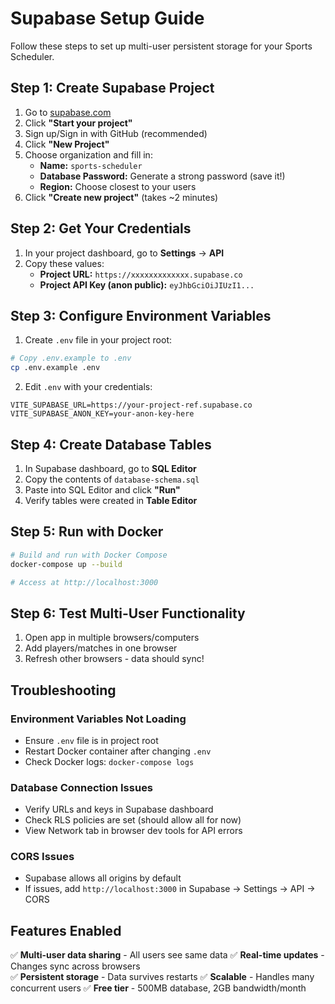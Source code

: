 # Supabase Setup Guide

Follow these steps to set up multi-user persistent storage for your Sports Scheduler.

## Step 1: Create Supabase Project

1. Go to [supabase.com](https://supabase.com)
2. Click **"Start your project"** 
3. Sign up/Sign in with GitHub (recommended)
4. Click **"New Project"**
5. Choose organization and fill in:
   - **Name:** `sports-scheduler` 
   - **Database Password:** Generate a strong password (save it!)
   - **Region:** Choose closest to your users
6. Click **"Create new project"** (takes ~2 minutes)

## Step 2: Get Your Credentials

1. In your project dashboard, go to **Settings** → **API**
2. Copy these values:
   - **Project URL:** `https://xxxxxxxxxxxxx.supabase.co`
   - **Project API Key (anon public):** `eyJhbGciOiJIUzI1...`

## Step 3: Configure Environment Variables

1. Create `.env` file in your project root:
```bash
# Copy .env.example to .env
cp .env.example .env
```

2. Edit `.env` with your credentials:
```env
VITE_SUPABASE_URL=https://your-project-ref.supabase.co
VITE_SUPABASE_ANON_KEY=your-anon-key-here
```

## Step 4: Create Database Tables

1. In Supabase dashboard, go to **SQL Editor**
2. Copy the contents of `database-schema.sql`
3. Paste into SQL Editor and click **"Run"**
4. Verify tables were created in **Table Editor**

## Step 5: Run with Docker

```bash
# Build and run with Docker Compose
docker-compose up --build

# Access at http://localhost:3000
```

## Step 6: Test Multi-User Functionality

1. Open app in multiple browsers/computers
2. Add players/matches in one browser
3. Refresh other browsers - data should sync!

## Troubleshooting

### Environment Variables Not Loading
- Ensure `.env` file is in project root
- Restart Docker container after changing `.env`
- Check Docker logs: `docker-compose logs`

### Database Connection Issues  
- Verify URLs and keys in Supabase dashboard
- Check RLS policies are set (should allow all for now)
- View Network tab in browser dev tools for API errors

### CORS Issues
- Supabase allows all origins by default
- If issues, add `http://localhost:3000` in Supabase → Settings → API → CORS

## Features Enabled

✅ **Multi-user data sharing** - All users see same data
✅ **Real-time updates** - Changes sync across browsers  
✅ **Persistent storage** - Data survives restarts
✅ **Scalable** - Handles many concurrent users
✅ **Free tier** - 500MB database, 2GB bandwidth/month
